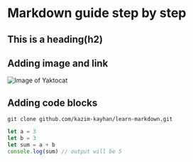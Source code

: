 # Markdown guide step by step

## This is a heading(h2)

## Adding image and link
![Image of Yaktocat](https://octodex.github.com/images/yaktocat.png)

## Adding code blocks
```
git clone github.com/kazim-kayhan/learn-markdown.git
```

```javascript
let a = 3
let b = 3
let sum = a + b
console.log(sum) // output will be 5
```
